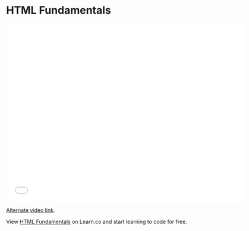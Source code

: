 # HTML Fundamentals

<iframe width="640" height="480" src="//www.youtube.com/embed/tuDKQxfiXmY?rel=0&modestbranding=1" frameborder="0" allowfullscreen></iframe>

<p><a href="https://www.youtube.com/watch?v=tuDKQxfiXmY">Alternate video link</a>.</p>


<p data-visibility='hidden'>View <a href='https://learn.co/lessons/html-fundamentals' title='HTML Fundamentals'>HTML Fundamentals</a> on Learn.co and start learning to code for free.</p>
